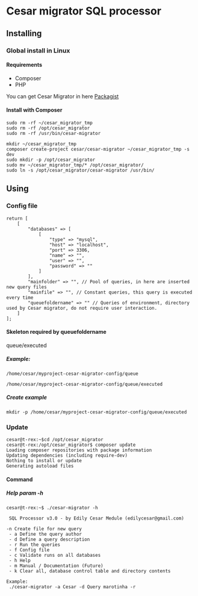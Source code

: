 # Cesar migrator SQL processor

## Installing

### Global install in Linux

#### Requirements
* Composer
* PHP


You can get Cesar Migrator in here [Packagist](https://packagist.org/packages/cesar/cesar-migrator)


#### Install with Composer

```
sudo rm -rf ~/cesar_migrator_tmp
sudo rm -rf /opt/cesar_migrator
sudo rm -rf /usr/bin/cesar-migrator 

mkdir ~/cesar_migrator_tmp
composer create-project cesar/cesar-migrator ~/cesar_migrator_tmp -s dev
sudo mkdir -p /opt/cesar_migrator
sudo mv ~/cesar_migrator_tmp/* /opt/cesar_migrator/
sudo ln -s /opt/cesar_migrator/cesar-migrator /usr/bin/

```

## Using

### Config file

```
return [
    [
        "databases" => [
            [
                "type" => "mysql",
                "host" => "localhost",
                "port" => 3306,
                "name" => "",
                "user" => "",
                "password" => ""
            ]
        ],
        "mainfolder" => "", // Pool of queries, in here are inserted new query files
        "mainfile" => "", // Constant queries, this query is executed every time
        "queuefoldername" => "" // Queries of environment, directory used by Cesar migrator, do not require user interaction. 
    ]
];

```
#### Skeleton required by queuefoldername

queue/executed

##### Example:

```
/home/cesar/myproject-cesar-migrator-config/queue

/home/cesar/myproject-cesar-migrator-config/queue/executed
```
##### Create example
```
mkdir -p /home/cesar/myproject-cesar-migrator-config/queue/executed

```

### Update

```
cesar@t-rex:~$cd /opt/cesar_migrator
cesar@t-rex:/opt/cesar_migrator$ composer update
Loading composer repositories with package information
Updating dependencies (including require-dev)
Nothing to install or update
Generating autoload files

```

#### Command

##### Help param -h

```
cesar@t-rex:~$ ./cesar-migrator -h

 SQL Processor v3.0 - by Edily Cesar Medule (edilycesar@gmail.com)

-n Create file for new query
 - a Define the query author
 - d Define a query description
 - r Run the queries
 - f Config file
 - c Validate runs on all databases
 - h Help
 - m Manual / Documentation (Future)
 - k Clear all, database control table and directory contents

Example:
 ./cesar-migrator -a Cesar -d Query marotinha -r

```

























```